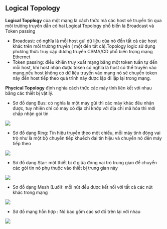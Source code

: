 ## Logical Topology 

**Logical Topplogy** của một mạng là cách thức mà các host sẽ truyền tin qua môi trường truyền dẫn có hai Logical Topology phổ biến là Broadcast và Token passing
- Broadcast: có nghĩa là mỗi host gửi dữ liệu của nó đến tất cả các host khác trên môi trường truyền ( một đến tất cả).Topology logic sử dụng phương thức truy cập đương truyền CSMA/CD phổ biến trọng mạng Ethernet
- Token passing: điều khiển truy xuất mạng bằng một token tuần tự đến mỗi host, khi host nhận được token có nghĩa là host có thể truyền vào mạng,nếu host không có dữ liệu truyền vào mạng nó sẽ chuyển token này đến host tiếp theo quá trình này được lặp đi lặp lại trong mạng.

**Phycical Topology** định nghĩa cách thức các máy tính liên kết với nhau bằng các thiết bị vật lý.
- Sơ đồ dạng Bus: có nghĩa là một máy gửi thì các máy khác đêu nhận được, tuy nhiên chỉ có máy có địa chỉ khớp với địa chỉ mã hóa thì mới chấp nhận gói tin

<img src="https://voer.edu.vn/file/23662">

- Sơ đồ dạng Ring: Tín hiệu truyền theo một chiều, mỗi máy tính đóng vai trò như là một bộ chuyển tiếp khuếch đại tín hiệu và chuyển nó đến máy tiếp theo

<img src="https://voer.edu.vn/file/23665">

- Sơ đồ dạng Star: một thiết bị ở giữa đóng vai trò trung gian để chuyển các gói tin nó phụ thuộc vào thiết bị trung gian này

<img src="https://encrypted-tbn0.gstatic.com/images?q=tbn:ANd9GcRISXkiZBPGN-Fckh4bXd3uB-OP2asmxtLbp7NLGId7aqBl2DJv&s">

- Sơ đồ dạng Mesh (Lưới): mỗi nút đều được kết nối với tất cả các nút khác trong mạng

<img src="https://voer.edu.vn/file/23663">

- Sơ đồ mạng hỗn hợp : Nó bao gồm các sơ đồ trên lại với nhau

<img src="https://voer.edu.vn/file/23664">

